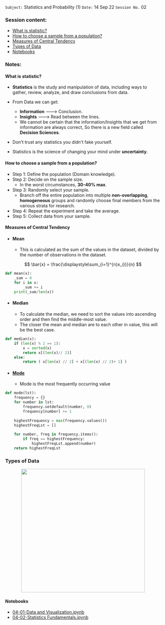`Subject:` Statistics and Probability (1)
 `Date:` 14 Sep 22 `Session No.` 02

### Session content:

- [What is statistic?](#What-is-statistic)
- [How to choose a sample from a population?](#How-to-choose-a-sample-from-a-population)
- [Measures of Central Tendency](#Measures-of-Central-Tendency)
- [Types of Data](#Types-of-Data)
- [Notebooks](#Notebooks)

### Notes:

#### What is statistic?

- **Statistics** is the study and manipulation of data, including ways to gather, review, analyze, and draw conclusions from data. 
- From Data we can get:
  - **Information** ---> Conclusion.
  - **Insights** ---> Read between the lines.
  - We cannot be certain that the information/Insights that we get from information are always correct, So there is a new field called **Decision Sciences**.
  
- Don't trust any statistics you didn't fake yourself.

- Statistics is the science of changing your mind under **uncertainty**.

#### How to choose a sample from a population?

- Step 1: Define the population (Domain knowledge).
- Step 2: Decide on the sample size.
  - In the worst circumstances, **30-40% max**.
- Step 3: Randomly select your sample.
  - Branch off the entire population into multiple **non-overlapping**, **homogeneous** groups and randomly choose final members from the various strata for research.
- Step 4: Repeat the experiment and take the average.
- Step 5: Collect data from your sample.

#### Measures of Central Tendency

- #### Mean

  - This is calculated as the sum of the values in the dataset, divided by the number of observations in the dataset. 

$$
\bar{x} = \frac{\displaystyle\sum_{i=1}^{n}x_{i}}{n}
$$

```python
def mean(x):
    _sum = 0
    for i in x:
        _sum += i
    print(_sum/len(x))
```

- #### Median

  - To calculate the median, we need to sort the values into ascending order and then find the middle-most value. 
  - The closer the mean and median are to each other in value, this will be the best case.

```python
def median(x):
    if (len(x) % 2 == 1):
        x = sorted(x)
        return x[(len(x)// 2)]
    else:
        return ( x[len(x) // 2] + x[(len(x) // 2)+ 1] ) 
```

- #### [Mode](https://medium.com/analytics-vidhya/python-mean-median-mode-functions-without-importing-anything-b2be91870280)

  - Mode is the most frequently occurring value

```python
def mode(lst):
    frequency = {}
    for number in lst:
        frequency.setdefault(number, 0)
        frequency[number] += 1
        
    highestFrequency = max(frequency.values())
    highestFreqLst = []
    
    for number, freq in frequency.items():
        if freq == highestFrequency:
            highestFreqLst.append(number)
    return highestFreqLst
```

### Types of Data

<p align="center"><img src='https://lh3.googleusercontent.com/ouaZ3rY3a2NL356W3kDyYr5HTBFFMzSVK2QSQmptX4oMWmH5rmiBix3RIu-aZ9ptEZZUcKkDhN2A7BmPKgs_bCN6raFf5Car4CxHKsPqu_rmB5f-engm9BsHnTyR2rgLmxCSgq9s' width="400"/>

#### Notebooks

- [04-01-Data and Visualization.ipynb](https://github.com/AhmedUZaki/Basic-Mathematics-for-Machine-Learning/blob/master/Statistics%20and%20Probability%20by%20Hiren/04-01-Data%20and%20Visualization.ipynb)
- [04-02-Statistics Fundamentals.ipynb](https://github.com/AhmedUZaki/Basic-Mathematics-for-Machine-Learning/blob/master/Statistics%20and%20Probability%20by%20Hiren/04-02-Statistics%20Fundamentals.ipynb)
